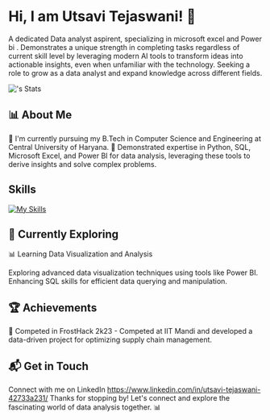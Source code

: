 # Hi, I am Utsavi Tejaswani! 👋

A dedicated Data analyst aspirent, specializing in microsoft excel and Power bi . Demonstrates a unique strength in completing tasks regardless of current skill level by leveraging modern AI tools to transform ideas into actionable insights, even when unfamiliar with the technology. Seeking a role to grow as a data analyst and expand knowledge across different fields.

![<Utsavitejaswani>'s Stats](https://github-readme-stats.vercel.app/api?username=Utsavitejaswani&theme=vue-dark&show_icons=true&hide_border=true&count_private=true)

## 📊 About Me
🔭 I'm currently pursuing my B.Tech in Computer Science and Engineering at Central University of Haryana.
📝 Demonstrated expertise in Python, SQL, Microsoft Excel, and Power BI for data analysis, leveraging these tools to derive insights and solve complex problems.
## Skills
[![My Skills](https://skillicons.dev/icons?i=python,mysql,c,cpp)](https://skillicons.dev)

## 🌱 Currently Exploring
📊 Learning Data Visualization and Analysis

Exploring advanced data visualization techniques using tools like Power BI.
Enhancing SQL skills for efficient data querying and manipulation.
## 🏆 Achievements
🌟 Competed in FrostHack 2k23 - Competed at IIT Mandi and developed a data-driven project for optimizing supply chain management.
## 📬 Get in Touch
Connect with me on LinkedIn https://www.linkedin.com/in/utsavi-tejaswani-42733a231/
Thanks for stopping by! Let's connect and explore the fascinating world of data analysis together. 📊





<!--

Here are some ideas to get you started:

- 🔭 I’m currently working on ...
- 🌱 I’m currently learning ...
- 👯 I’m looking to collaborate on ...
- 🤔 I’m looking for help with ...
- 💬 Ask me about ...
- 📫 How to reach me: ...
- 😄 Pronouns: ...
- ⚡ Fun fact: ...
-->

